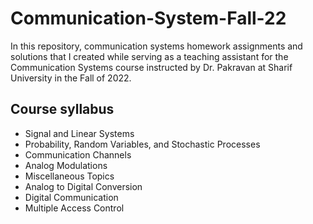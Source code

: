 # Communication-System-Fall-22

In this repository, communication systems homework assignments and solutions that I created while serving as a teaching assistant for the Communication Systems course instructed by Dr. Pakravan at Sharif University in the Fall of 2022.

## Course syllabus
- Signal and Linear Systems
- Probability, Random Variables, and Stochastic Processes
- Communication Channels
- Analog Modulations
- Miscellaneous Topics
- Analog to Digital Conversion
- Digital Communication
- Multiple Access Control
